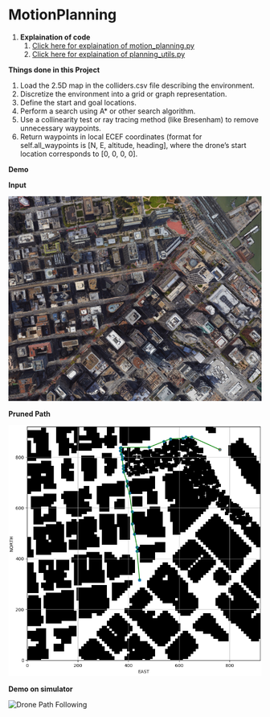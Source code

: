 # **MotionPlanning**
1. **Explaination of code**
      1. [Click here for explaination of motion_planning.py](https://github.com/sparklytopaz/MotionPlanning/blob/master/motion_planning.md)
      2. [Click here for explaination of  planning_utils.py](https://github.com/sparklytopaz/MotionPlanning/blob/master/planningalgo.md)
  

**Things done in this Project** 

1. Load the 2.5D map in the colliders.csv file describing the environment.
2. Discretize the environment into a grid or graph representation.
3. Define the start and goal locations.
4. Perform a search using A* or other search algorithm.
5. Use a collinearity test or ray tracing method (like Bresenham) to remove unnecessary waypoints.
6. Return waypoints in local ECEF coordinates (format for self.all_waypoints is [N, E, altitude, heading], where the drone’s start location corresponds to [0, 0, 0, 0].

**Demo**

**Input**

![Satellie Image](satellite.png)

**Pruned Path**

![Path of Drone](path.png)

**Demo on simulator**

![Drone Path Following](demo.gif)

